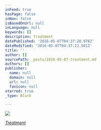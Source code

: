 ```yaml
---
inFeed: true
hasPage: false
inNav: false
isBasedOnUrl: null
inLanguage: null
keywords: []
description: Treatment
datePublished: '2016-05-07T04:37:28.978Z'
dateModified: '2016-05-07T04:37:22.501Z'
title: ''
author: []
sourcePath: _posts/2016-05-07-treatment.md
authors: []
publisher:
  name: null
  domain: null
  url: null
  favicon: null
starred: true
_type: Blurb

---
```

![](https://the-grid-user-content.s3-us-west-2.amazonaws.com/962f4d5f-ce86-442b-8fe2-b9211e22a5f2.jpg)

_[Treatment][0]_

[0]: null